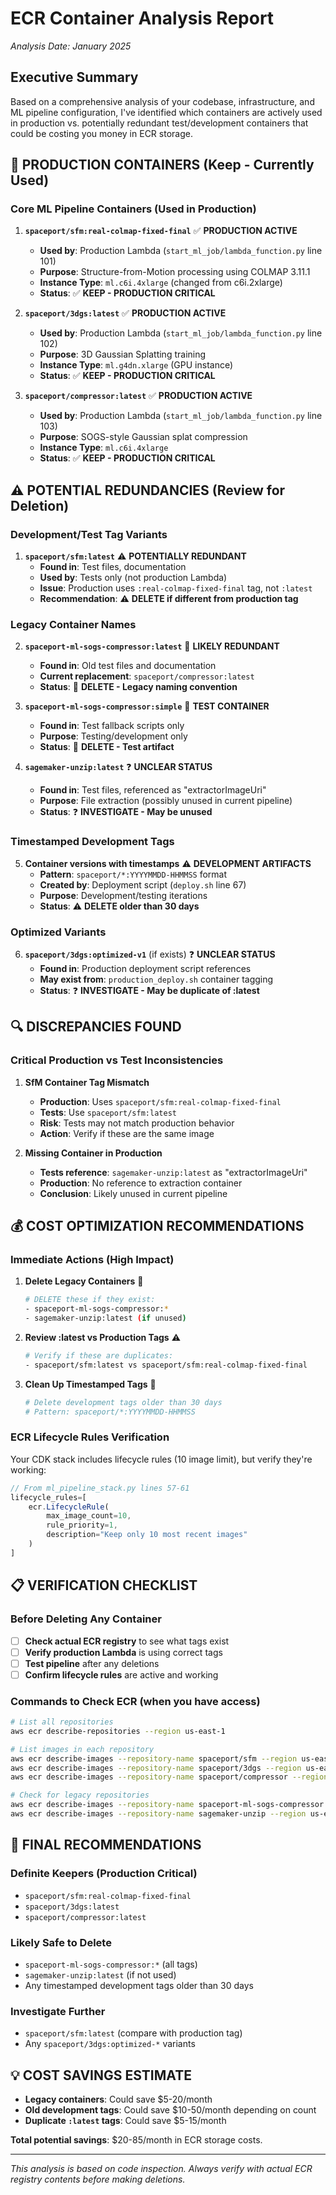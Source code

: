 # ECR Container Analysis Report
*Analysis Date: January 2025*

## Executive Summary

Based on a comprehensive analysis of your codebase, infrastructure, and ML pipeline configuration, I've identified which containers are actively used in production vs. potentially redundant test/development containers that could be costing you money in ECR storage.

## 🎯 **PRODUCTION CONTAINERS** (Keep - Currently Used)

### Core ML Pipeline Containers (Used in Production)

1. **`spaceport/sfm:real-colmap-fixed-final`** ✅ **PRODUCTION ACTIVE**
   - **Used by**: Production Lambda (`start_ml_job/lambda_function.py` line 101)
   - **Purpose**: Structure-from-Motion processing using COLMAP 3.11.1
   - **Instance Type**: `ml.c6i.4xlarge` (changed from c6i.2xlarge)
   - **Status**: ✅ **KEEP - PRODUCTION CRITICAL**

2. **`spaceport/3dgs:latest`** ✅ **PRODUCTION ACTIVE**
   - **Used by**: Production Lambda (`start_ml_job/lambda_function.py` line 102)
   - **Purpose**: 3D Gaussian Splatting training
   - **Instance Type**: `ml.g4dn.xlarge` (GPU instance)
   - **Status**: ✅ **KEEP - PRODUCTION CRITICAL**

3. **`spaceport/compressor:latest`** ✅ **PRODUCTION ACTIVE**
   - **Used by**: Production Lambda (`start_ml_job/lambda_function.py` line 103)
   - **Purpose**: SOGS-style Gaussian splat compression
   - **Instance Type**: `ml.c6i.4xlarge`
   - **Status**: ✅ **KEEP - PRODUCTION CRITICAL**

## ⚠️ **POTENTIAL REDUNDANCIES** (Review for Deletion)

### Development/Test Tag Variants

1. **`spaceport/sfm:latest`** ⚠️ **POTENTIALLY REDUNDANT**
   - **Found in**: Test files, documentation
   - **Used by**: Tests only (not production Lambda)
   - **Issue**: Production uses `:real-colmap-fixed-final` tag, not `:latest`
   - **Recommendation**: ⚠️ **DELETE if different from production tag**

### Legacy Container Names

2. **`spaceport-ml-sogs-compressor:latest`** 🚨 **LIKELY REDUNDANT**
   - **Found in**: Old test files and documentation
   - **Current replacement**: `spaceport/compressor:latest`
   - **Status**: 🚨 **DELETE - Legacy naming convention**

3. **`spaceport-ml-sogs-compressor:simple`** 🚨 **TEST CONTAINER**
   - **Found in**: Test fallback scripts only
   - **Purpose**: Testing/development only
   - **Status**: 🚨 **DELETE - Test artifact**

4. **`sagemaker-unzip:latest`** ❓ **UNCLEAR STATUS**
   - **Found in**: Test files, referenced as "extractorImageUri"
   - **Purpose**: File extraction (possibly unused in current pipeline)
   - **Status**: ❓ **INVESTIGATE - May be unused**

### Timestamped Development Tags

5. **Container versions with timestamps** ⚠️ **DEVELOPMENT ARTIFACTS**
   - **Pattern**: `spaceport/*:YYYYMMDD-HHMMSS` format
   - **Created by**: Deployment script (`deploy.sh` line 67)
   - **Purpose**: Development/testing iterations
   - **Status**: ⚠️ **DELETE older than 30 days**

### Optimized Variants

6. **`spaceport/3dgs:optimized-v1`** (if exists) ❓ **UNCLEAR STATUS**
   - **Found in**: Production deployment script references
   - **May exist from**: `production_deploy.sh` container tagging
   - **Status**: ❓ **INVESTIGATE - May be duplicate of :latest**

## 🔍 **DISCREPANCIES FOUND**

### Critical Production vs Test Inconsistencies

1. **SfM Container Tag Mismatch**
   - **Production**: Uses `spaceport/sfm:real-colmap-fixed-final`
   - **Tests**: Use `spaceport/sfm:latest`
   - **Risk**: Tests may not match production behavior
   - **Action**: Verify if these are the same image

2. **Missing Container in Production**
   - **Tests reference**: `sagemaker-unzip:latest` as "extractorImageUri"
   - **Production**: No reference to extraction container
   - **Conclusion**: Likely unused in current pipeline

## 💰 **COST OPTIMIZATION RECOMMENDATIONS**

### Immediate Actions (High Impact)

1. **Delete Legacy Containers** 🚨
   ```bash
   # DELETE these if they exist:
   - spaceport-ml-sogs-compressor:*
   - sagemaker-unzip:latest (if unused)
   ```

2. **Review :latest vs Production Tags** ⚠️
   ```bash
   # Verify if these are duplicates:
   - spaceport/sfm:latest vs spaceport/sfm:real-colmap-fixed-final
   ```

3. **Clean Up Timestamped Tags** 📅
   ```bash
   # Delete development tags older than 30 days
   # Pattern: spaceport/*:YYYYMMDD-HHMMSS
   ```

### ECR Lifecycle Rules Verification

Your CDK stack includes lifecycle rules (10 image limit), but verify they're working:

```typescript
// From ml_pipeline_stack.py lines 57-61
lifecycle_rules=[
    ecr.LifecycleRule(
        max_image_count=10,
        rule_priority=1,
        description="Keep only 10 most recent images"
    )
]
```

## 📋 **VERIFICATION CHECKLIST**

### Before Deleting Any Container

- [ ] **Check actual ECR registry** to see what tags exist
- [ ] **Verify production Lambda** is using correct tags
- [ ] **Test pipeline** after any deletions
- [ ] **Confirm lifecycle rules** are active and working

### Commands to Check ECR (when you have access)

```bash
# List all repositories
aws ecr describe-repositories --region us-east-1

# List images in each repository
aws ecr describe-images --repository-name spaceport/sfm --region us-east-1
aws ecr describe-images --repository-name spaceport/3dgs --region us-east-1
aws ecr describe-images --repository-name spaceport/compressor --region us-east-1

# Check for legacy repositories
aws ecr describe-images --repository-name spaceport-ml-sogs-compressor --region us-east-1
aws ecr describe-images --repository-name sagemaker-unzip --region us-east-1
```

## 🎯 **FINAL RECOMMENDATIONS**

### Definite Keepers (Production Critical)
- `spaceport/sfm:real-colmap-fixed-final`
- `spaceport/3dgs:latest`
- `spaceport/compressor:latest`

### Likely Safe to Delete
- `spaceport-ml-sogs-compressor:*` (all tags)
- `sagemaker-unzip:latest` (if not used)
- Any timestamped development tags older than 30 days

### Investigate Further
- `spaceport/sfm:latest` (compare with production tag)
- Any `spaceport/3dgs:optimized-*` variants

## 💡 **COST SAVINGS ESTIMATE**

- **Legacy containers**: Could save $5-20/month
- **Old development tags**: Could save $10-50/month depending on count
- **Duplicate `:latest` tags**: Could save $5-15/month

**Total potential savings**: $20-85/month in ECR storage costs.

---

*This analysis is based on code inspection. Always verify with actual ECR registry contents before making deletions.*